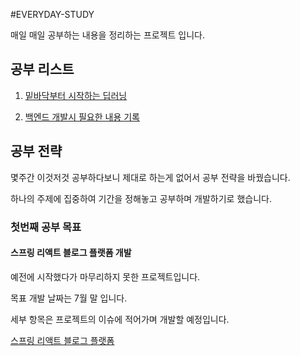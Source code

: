 #EVERYDAY-STUDY

매일 매일 공부하는 내용을 정리하는 프로젝트 입니다.

## 공부 리스트

1. [밑바닥부터 시작하는 딥러닝](./deep-learning-from-bottom)

2. [백엔드 개발시 필요한 내용 기록](./backend)


## 공부 전략

몇주간 이것저것 공부하다보니 제대로 하는게 없어서 공부 전략을 바꿨습니다.

하나의 주제에 집중하여 기간을 정해놓고 공부하며 개발하기로 했습니다.

### 첫번째 공부 목표

#### 스프링 리액트 블로그 플랫폼 개발

예전에 시작했다가 마무리하지 못한 프로젝트입니다. 

목표 개발 날짜는 7월 말 입니다.

세부 항목은 프로젝트의 이슈에 적어가며 개발할 예정입니다.

[스프링 리액트 블로그 플랫폼](https://github.com/HaeSungDev/StoryBoard)
